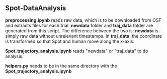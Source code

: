 ## Spot-DataAnalysis

**preprocessing.ipynb** reads raw data, which is to be downloaded from OSF and extracts files for each trial. **newdata** folder and **traj_data** folder are generated from this script. The difference between the two is: **newdata** is simply raw data without unrelevant timestamps. In **traj_data**, the coordinate is transformed so that Spot and human move along the x-axis. 

**Spot_trajectory_analysis.ipynb** reads "newdata" or "traj_data" to do analysis. 

**helpers.py** needs to be in the same directory with the **Spot_trajectory_analysis.ipynb**
